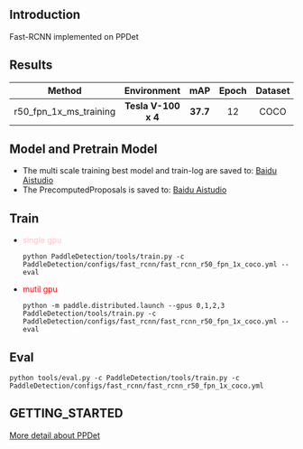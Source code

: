 ## Introduction
Fast-RCNN implemented on PPDet

## Results
Method|Environment|mAP|Epoch|Dataset
:--:|:--:|:--:|:--:|:--:
r50_fpn_1x_ms_training|**Tesla V-100 x 4**|**37.7**|12|COCO

## Model and Pretrain Model
* The multi scale training best model and train-log are saved to: [Baidu Aistudio](https://aistudio.baidu.com/aistudio/datasetdetail/118142)
* The PrecomputedProposals is saved to: [Baidu Aistudio](https://aistudio.baidu.com/aistudio/datasetdetail/117919)

## Train
* <font color=pink>single gpu</font> 
    
    ```python PaddleDetection/tools/train.py -c PaddleDetection/configs/fast_rcnn/fast_rcnn_r50_fpn_1x_coco.yml --eval```
* <font color=red>mutil gpu</font>
   
   ```python -m paddle.distributed.launch --gpus 0,1,2,3 PaddleDetection/tools/train.py -c PaddleDetection/configs/fast_rcnn/fast_rcnn_r50_fpn_1x_coco.yml --eval```

## Eval

```python tools/eval.py -c PaddleDetection/tools/train.py -c PaddleDetection/configs/fast_rcnn/fast_rcnn_r50_fpn_1x_coco.yml```

## GETTING_STARTED
[More detail about PPDet](https://github.com/PaddlePaddle/PaddleDetection/blob/release/2.3/docs/tutorials/GETTING_STARTED_cn.md)
